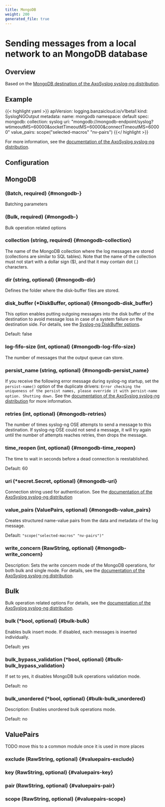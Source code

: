 ```yaml
---
title: MongoDB
weight: 200
generated_file: true
---
```


# Sending messages from a local network to an MongoDB database
## Overview

Based on the [MongoDB destination of the AxoSyslog syslog-ng distribution](https://axoflow.com/docs/axosyslog-core/chapter-destinations/configuring-destinations-mongodb/).

## Example

{{< highlight yaml >}}
apiVersion: logging.banzaicloud.io/v1beta1
kind: SyslogNGOutput
metadata:
  name: mongodb
  namespace: default
spec:
  mongodb:
    collection: syslog
    uri: "mongodb://mongodb-endpoint/syslog?wtimeoutMS=60000&socketTimeoutMS=60000&connectTimeoutMS=60000"
    value_pairs: scope("selected-macros" "nv-pairs")
{{</ highlight >}}

For more information, see the [documentation of the AxoSyslog syslog-ng distribution](https://axoflow.com/docs/axosyslog-core/chapter-destinations/configuring-destinations-mongodb/).


## Configuration
## MongoDB

###  (Batch, required) {#mongodb-}

Batching parameters 


###  (Bulk, required) {#mongodb-}

Bulk operation related options 


### collection (string, required) {#mongodb-collection}

The name of the MongoDB collection where the log messages are stored (collections are similar to SQL tables). Note that the name of the collection must not start with a dollar sign ($), and that it may contain dot (.) characters. 


### dir (string, optional) {#mongodb-dir}

Defines the folder where the disk-buffer files are stored. 


### disk_buffer (*DiskBuffer, optional) {#mongodb-disk_buffer}

This option enables putting outgoing messages into the disk buffer of the destination to avoid message loss in case of a system failure on the destination side. For details, see the [Syslog-ng DiskBuffer options](../disk_buffer/).

Default: false

### log-fifo-size (int, optional) {#mongodb-log-fifo-size}

The number of messages that the output queue can store. 


### persist_name (string, optional) {#mongodb-persist_name}

If you receive the following error message during syslog-ng startup, set the `persist-name()` option of the duplicate drivers: `Error checking the uniqueness of the persist names, please override it with persist-name option. Shutting down.` See the [documentation of the AxoSyslog syslog-ng distribution](https://axoflow.com/docs/axosyslog-core/chapter-destinations/configuring-destinations-http-nonjava/reference-destination-http-nonjava/#persist-name) for more information. 


### retries (int, optional) {#mongodb-retries}

The number of times syslog-ng OSE attempts to send a message to this destination. If syslog-ng OSE could not send a message, it will try again until the number of attempts reaches retries, then drops the message. 


### time_reopen (int, optional) {#mongodb-time_reopen}

The time to wait in seconds before a dead connection is reestablished.

Default: 60

### uri (*secret.Secret, optional) {#mongodb-uri}

Connection string used for authentication. See the [documentation of the AxoSyslog syslog-ng distribution](https://axoflow.com/docs/axosyslog-core/chapter-destinations/configuring-destinations-mongodb/reference-destination-mongodb/#mongodb-option-uri) 


### value_pairs (ValuePairs, optional) {#mongodb-value_pairs}

Creates structured name-value pairs from the data and metadata of the log message.

Default: `"scope("selected-macros" "nv-pairs")"`

### write_concern (RawString, optional) {#mongodb-write_concern}

Description: Sets the write concern mode of the MongoDB operations, for both bulk and single mode. For details, see the [documentation of the AxoSyslog syslog-ng distribution](https://axoflow.com/docs/axosyslog-core/chapter-destinations/configuring-destinations-mongodb/reference-destination-mongodb/#mongodb-option-write-concern). 



## Bulk

Bulk operation related options
For details, see the [documentation of the AxoSyslog syslog-ng distribution](https://axoflow.com/docs/axosyslog-core/chapter-destinations/configuring-destinations-mongodb/reference-destination-mongodb/#mongodb-option-bulk).

### bulk (*bool, optional) {#bulk-bulk}

Enables bulk insert mode. If disabled, each messages is inserted individually.

Default: yes

### bulk_bypass_validation (*bool, optional) {#bulk-bulk_bypass_validation}

If set to yes, it disables MongoDB bulk operations validation mode.

Default: no

### bulk_unordered (*bool, optional) {#bulk-bulk_unordered}

Description: Enables unordered bulk operations mode.

Default: no


## ValuePairs

TODO move this to a common module once it is used in more places

### exclude (RawString, optional) {#valuepairs-exclude}


### key (RawString, optional) {#valuepairs-key}


### pair (RawString, optional) {#valuepairs-pair}


### scope (RawString, optional) {#valuepairs-scope}



